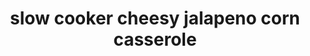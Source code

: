 ---
servings:
notes:
directions: |-
  * Place corn and chopped jalapeño in the bottom of your slow cooker, then season with onion powder, garlic powder, salt and pepper sprinkle cheese on top of mixture, then top with cubed cream cheese
  * Cook italian sausage, add to crockpot
  * Cover slow cooker and cook on high for 2 hours (or on low for 4)
  * Stir everything together until melted and smooth and serve hot
ingredients: |-
  * 1 lb italian sausage
  * 5 (15.25 oz.) cans whole kernel corn, rinsed and drained
  * 1 (8 oz.) package cream cheese, cubed
  * 1 (8 oz.) package sharp cheddar cheese, grated
  * 2 jalapeños, seeds removed, finely chopped
  * 1 teaspoon onion powder
  * 1 teaspoon garlic powder
  * 1 teaspoon salt
  * 1 teaspoon pepper
rating: 4
ease: easy
category: main course
href: 'https://12tomatoes.com/slow-cooker-jalapeno-corn/?utm_source=glp-12t&utm_medium=social-fb&utm_content=video&utm_campaign=slow-cooker-jalapeno-corn'
totalTime:
cookTime:
prepTime:
title: slow cooker cheesy jalapeno corn casserole
path: /slow-cooker-cheesy-jalapeno-corn-casserole
---